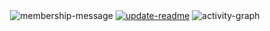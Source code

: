 <div align="center">
<img alt="membership-message" src="https://img.shields.io/badge/A%20member%20for%2002%20years,%2007%20months,%2027%20days,%2015%20hours,%2025%20minutes%20and%2053%20seconds-grey"> <a href="https://github.com/davoudarsalani/davoudarsalani/actions/workflows/update-readme.yml"><img alt="update-readme" src="https://github.com/davoudarsalani/davoudarsalani/actions/workflows/update-readme.yml/badge.svg"></a>
<img alt="activity-graph" src="https://activity-graph.herokuapp.com/graph?username=davoudarsalani&custom_title=davoudarsalani%20activity%20graph&hide_border=true&theme=react-dark"></div>

